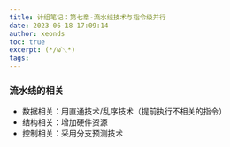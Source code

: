 ```yaml
---
title: 计组笔记：第七章-流水线技术与指令级并行
date: 2023-06-18 17:09:14
author: xeonds
toc: true
excerpt: (*/ω＼*)
tags:
---
```


### 流水线的相关

- 数据相关：用直通技术/乱序技术（提前执行不相关的指令）
- 结构相关：增加硬件资源
- 控制相关：采用分支预测技术